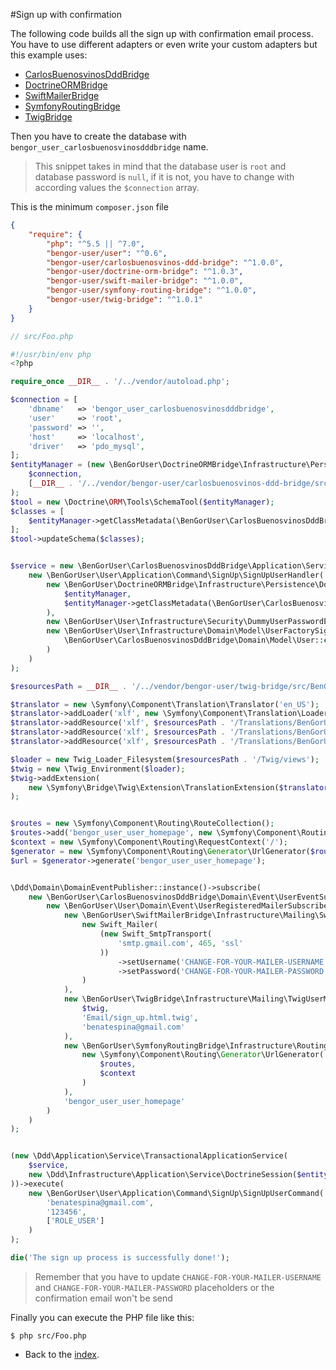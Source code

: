 #Sign up with confirmation

The following code builds all the sign up with confirmation email process.
You have to use different adapters or even write your custom adapters but this example
uses:

* [CarlosBuenosvinosDddBridge](https://github.com/BenGorUser/CarlosBuenosvinosDddBridge)
* [DoctrineORMBridge](https://github.com/BenGorUser/DoctrineORMBridge)
* [SwiftMailerBridge](https://github.com/BenGorUser/SwiftMailerBridge)
* [SymfonyRoutingBridge](https://github.com/BenGorUser/SymfonyRoutingBridge)
* [TwigBridge](https://github.com/BenGorUser/TwigBridge)


Then you have to create the database with `bengor_user_carlosbuenosvinosdddbridge` name.
> This snippet takes in mind that the database user is `root` and database password is `null`,
> if it is not, you have to change with according values the `$connection` array.

This is the minimum `composer.json` file
```json
{
    "require": {
        "php": "^5.5 || ^7.0",
        "bengor-user/user": "^0.6",
        "bengor-user/carlosbuenosvinos-ddd-bridge": "^1.0.0",
        "bengor-user/doctrine-orm-bridge": "^1.0.3",
        "bengor-user/swift-mailer-bridge": "^1.0.0",
        "bengor-user/symfony-routing-bridge": "^1.0.0",
        "bengor-user/twig-bridge": "^1.0.1"
    }
}
```

```php
// src/Foo.php

#!/usr/bin/env php
<?php

require_once __DIR__ . '/../vendor/autoload.php';

$connection = [
    'dbname'   => 'bengor_user_carlosbuenosvinosdddbridge',
    'user'     => 'root',
    'password' => '',
    'host'     => 'localhost',
    'driver'   => 'pdo_mysql',
];
$entityManager = (new \BenGorUser\DoctrineORMBridge\Infrastructure\Persistence\EntityManagerFactory())->build(
    $connection,
    [__DIR__ . '/../vendor/bengor-user/carlosbuenosvinos-ddd-bridge/src/BenGorUser/CarlosBuenosvinosDddBridge/Infrastructure/Persistence/Doctrine/ORM/Mapping']
);
$tool = new \Doctrine\ORM\Tools\SchemaTool($entityManager);
$classes = [
    $entityManager->getClassMetadata(\BenGorUser\CarlosBuenosvinosDddBridge\Domain\Model\User::class),
];
$tool->updateSchema($classes);


$service = new \BenGorUser\CarlosBuenosvinosDddBridge\Application\Service\SignUp\SignUpUserService(
    new \BenGorUser\User\Application\Command\SignUp\SignUpUserHandler(
        new \BenGorUser\DoctrineORMBridge\Infrastructure\Persistence\DoctrineORMUserRepository(
            $entityManager,
            $entityManager->getClassMetadata(\BenGorUser\CarlosBuenosvinosDddBridge\Domain\Model\User::class)
        ),
        new \BenGorUser\User\Infrastructure\Security\DummyUserPasswordEncoder('123456'),
        new \BenGorUser\User\Infrastructure\Domain\Model\UserFactorySignUp(
            \BenGorUser\CarlosBuenosvinosDddBridge\Domain\Model\User::class
        )
    )
);

$resourcesPath = __DIR__ . '/../vendor/bengor-user/twig-bridge/src/BenGorUser/TwigBridge/Infrastructure/Ui';

$translator = new \Symfony\Component\Translation\Translator('en_US');
$translator->addLoader('xlf', new \Symfony\Component\Translation\Loader\XliffFileLoader());
$translator->addResource('xlf', $resourcesPath . '/Translations/BenGorUser.es.xlf', 'es_ES', 'BenGorUser');
$translator->addResource('xlf', $resourcesPath . '/Translations/BenGorUser.en.xlf', 'en_US', 'BenGorUser');
$translator->addResource('xlf', $resourcesPath . '/Translations/BenGorUser.eu.xlf', 'eu_ES', 'BenGorUser');

$loader = new Twig_Loader_Filesystem($resourcesPath . '/Twig/views');
$twig = new \Twig_Environment($loader);
$twig->addExtension(
    new \Symfony\Bridge\Twig\Extension\TranslationExtension($translator)
);


$routes = new \Symfony\Component\Routing\RouteCollection();
$routes->add('bengor_user_user_homepage', new \Symfony\Component\Routing\Route('/'));
$context = new \Symfony\Component\Routing\RequestContext('/');
$generator = new \Symfony\Component\Routing\Generator\UrlGenerator($routes, $context);
$url = $generator->generate('bengor_user_user_homepage');


\Ddd\Domain\DomainEventPublisher::instance()->subscribe(
    new \BenGorUser\CarlosBuenosvinosDddBridge\Domain\Event\UserEventSubscriber(
        new \BenGorUser\User\Domain\Event\UserRegisteredMailerSubscriber(
            new \BenGorUser\SwiftMailerBridge\Infrastructure\Mailing\SwiftMailerUserMailer(
                new Swift_Mailer(
                    (new Swift_SmtpTransport(
                        'smtp.gmail.com', 465, 'ssl'
                    ))
                        ->setUsername('CHANGE-FOR-YOUR-MAILER-USERNAME')
                        ->setPassword('CHANGE-FOR-YOUR-MAILER-PASSWORD')
                )
            ),
            new \BenGorUser\TwigBridge\Infrastructure\Mailing\TwigUserMailableFactory(
                $twig,
                'Email/sign_up.html.twig',
                'benatespina@gmail.com'
            ),
            new \BenGorUser\SymfonyRoutingBridge\Infrastructure\Routing\SymfonyUserUrlGenerator(
                new \Symfony\Component\Routing\Generator\UrlGenerator(
                    $routes,
                    $context
                )
            ),
            'bengor_user_user_homepage'
        )
    )
);


(new \Ddd\Application\Service\TransactionalApplicationService(
    $service,
    new \Ddd\Infrastructure\Application\Service\DoctrineSession($entityManager)
))->execute(
    new \BenGorUser\User\Application\Command\SignUp\SignUpUserCommand(
        'benatespina@gmail.com',
        '123456',
        ['ROLE_USER']
    )
);

die('The sign up process is successfully done!');
```
> Remember that you have to update `CHANGE-FOR-YOUR-MAILER-USERNAME` and `CHANGE-FOR-YOUR-MAILER-PASSWORD`
placeholders or the confirmation email won't be send

Finally you can execute the PHP file like this:
```shell
$ php src/Foo.php
```

- Back to the [index](index.md).
